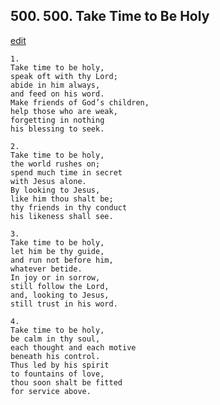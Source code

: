 
## 500.  500. Take Time to Be Holy
[edit](https://docs.google.com/document/d/1LnQekrCNZ6f7zL9TINt1YSKQG2QAlbbD/edit?mode=html)






    1.
    Take time to be holy,
    speak oft with thy Lord;
    abide in him always,
    and feed on his word.
    Make friends of God’s children,
    help those who are weak,
    forgetting in nothing
    his blessing to seek.

    2.
    Take time to be holy,
    the world rushes on;
    spend much time in secret
    with Jesus alone.
    By looking to Jesus,
    like him thou shalt be;
    thy friends in thy conduct
    his likeness shall see.

    3.
    Take time to be holy,
    let him be thy guide,
    and run not before him,
    whatever betide.
    In joy or in sorrow,
    still follow the Lord,
    and, looking to Jesus,
    still trust in his word.

    4.
    Take time to be holy,
    be calm in thy soul,
    each thought and each motive
    beneath his control.
    Thus led by his spirit
    to fountains of love,
    thou soon shalt be fitted
    for service above.
